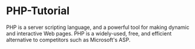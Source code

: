 # PHP-Tutorial
PHP is a server scripting language, and a powerful tool for making dynamic and interactive Web pages.  PHP is a widely-used, free, and efficient alternative to competitors such as Microsoft's ASP.
